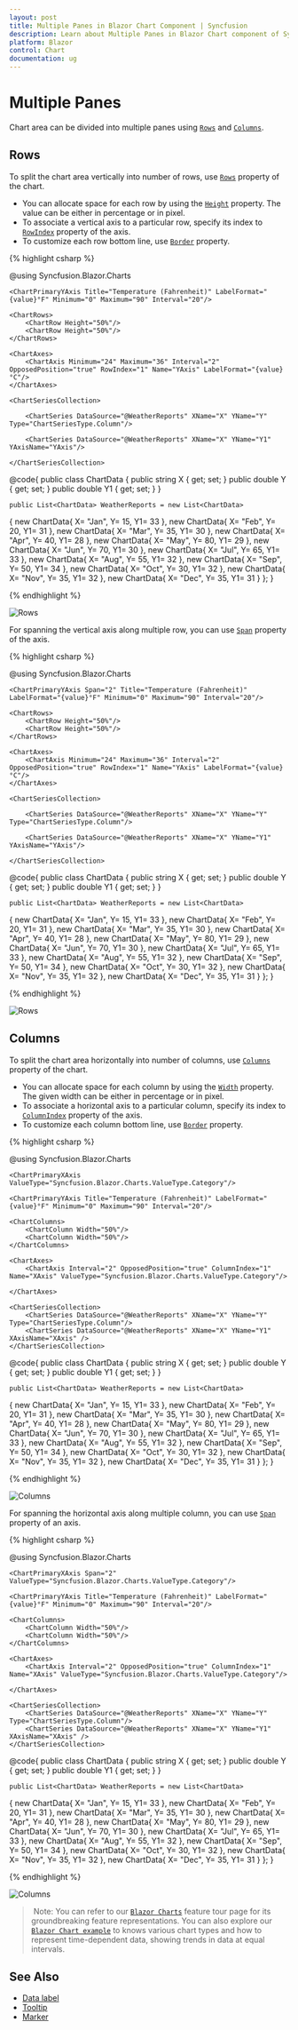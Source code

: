 ```yaml
---
layout: post
title: Multiple Panes in Blazor Chart Component | Syncfusion 
description: Learn about Multiple Panes in Blazor Chart component of Syncfusion, and more details.
platform: Blazor
control: Chart
documentation: ug
---
```


# Multiple Panes

Chart area can be divided into multiple panes using [`Rows`](https://help.syncfusion.com/cr/blazor/Syncfusion.Blazor.Charts.ChartRow.html) and
[`Columns`](https://help.syncfusion.com/cr/blazor/Syncfusion.Blazor.Charts.ChartColumn.html).

## Rows

To split the chart area vertically into number of rows, use [`Rows`](https://help.syncfusion.com/cr/blazor/Syncfusion.Blazor.Charts.ChartRow.html) property of the chart.

* You can allocate space for each row by using the [`Height`](https://help.syncfusion.com/cr/blazor/Syncfusion.Blazor.Charts.ChartRow.html#Syncfusion_Blazor_Charts_ChartRow_Height)
property. The value can be either in percentage or in pixel.
* To associate a vertical axis to a particular row, specify its index to
[`RowIndex`](https://help.syncfusion.com/cr/blazor/Syncfusion.Blazor.Charts.ChartCommonAxis.html#Syncfusion_Blazor_Charts_ChartCommonAxis_RowIndex) property of the axis.
* To customize each row bottom line, use [`Border`](https://help.syncfusion.com/cr/blazor/Syncfusion.Blazor.Charts.ChartRow.html#Syncfusion_Blazor_Charts_ChartRow_Border) property.

{% highlight csharp %}

@using Syncfusion.Blazor.Charts

<SfChart Title="Weather condition JPN vs DEU">
    <ChartPrimaryXAxis ValueType="Syncfusion.Blazor.Charts.ValueType.Category"/>    

    <ChartPrimaryYAxis Title="Temperature (Fahrenheit)" LabelFormat="{value}°F" Minimum="0" Maximum="90" Interval="20"/>    

    <ChartRows>
        <ChartRow Height="50%"/>
        <ChartRow Height="50%"/>
    </ChartRows>

    <ChartAxes>
        <ChartAxis Minimum="24" Maximum="36" Interval="2" OpposedPosition="true" RowIndex="1" Name="YAxis" LabelFormat="{value}°C"/>        
    </ChartAxes>

    <ChartSeriesCollection>

        <ChartSeries DataSource="@WeatherReports" XName="X" YName="Y" Type="ChartSeriesType.Column"/>
        
        <ChartSeries DataSource="@WeatherReports" XName="X" YName="Y1" YAxisName="YAxis"/>
        
    </ChartSeriesCollection>
</SfChart>

@code{
    public class ChartData
    {
        public string X { get; set; }
        public double Y { get; set; }
        public double Y1 { get; set; }
    }

    public List<ChartData> WeatherReports = new List<ChartData>
{
      new ChartData{ X= "Jan", Y= 15, Y1= 33 },
      new ChartData{ X= "Feb", Y= 20, Y1= 31 },
      new ChartData{ X= "Mar", Y= 35, Y1= 30 },
      new ChartData{ X= "Apr", Y= 40, Y1= 28 },
      new ChartData{ X= "May", Y= 80, Y1= 29 },
      new ChartData{ X= "Jun", Y= 70, Y1= 30 },
      new ChartData{ X= "Jul", Y= 65, Y1= 33 },
      new ChartData{ X= "Aug", Y= 55, Y1= 32 },
      new ChartData{ X= "Sep", Y= 50, Y1= 34 },
      new ChartData{ X= "Oct", Y= 30, Y1= 32 },
      new ChartData{ X= "Nov", Y= 35, Y1= 32 },
      new ChartData{ X= "Dec", Y= 35, Y1= 31 }
   };
}


{% endhighlight %}

![Rows](images/multiple-panes/row.png)

For spanning the vertical axis along multiple row, you can use [`Span`](https://help.syncfusion.com/cr/blazor/Syncfusion.Blazor.Charts.ChartCommonAxis.html#Syncfusion_Blazor_Charts_ChartCommonAxis_Span) property of the axis.

{% highlight csharp %}

@using Syncfusion.Blazor.Charts

<SfChart Title="Weather condition JPN vs DEU">
    <ChartPrimaryXAxis ValueType="Syncfusion.Blazor.Charts.ValueType.Category"/>    

    <ChartPrimaryYAxis Span="2" Title="Temperature (Fahrenheit)" LabelFormat="{value}°F" Minimum="0" Maximum="90" Interval="20"/>    

    <ChartRows>
        <ChartRow Height="50%"/>
        <ChartRow Height="50%"/>
    </ChartRows>

    <ChartAxes>
        <ChartAxis Minimum="24" Maximum="36" Interval="2" OpposedPosition="true" RowIndex="1" Name="YAxis" LabelFormat="{value}°C"/>        
    </ChartAxes>

    <ChartSeriesCollection>

        <ChartSeries DataSource="@WeatherReports" XName="X" YName="Y" Type="ChartSeriesType.Column"/>
        
        <ChartSeries DataSource="@WeatherReports" XName="X" YName="Y1" YAxisName="YAxis"/>
        
    </ChartSeriesCollection>
</SfChart>

@code{
    public class ChartData
    {
        public string X { get; set; }
        public double Y { get; set; }
        public double Y1 { get; set; }
    }

    public List<ChartData> WeatherReports = new List<ChartData>
{
      new ChartData{ X= "Jan", Y= 15, Y1= 33 },
      new ChartData{ X= "Feb", Y= 20, Y1= 31 },
      new ChartData{ X= "Mar", Y= 35, Y1= 30 },
      new ChartData{ X= "Apr", Y= 40, Y1= 28 },
      new ChartData{ X= "May", Y= 80, Y1= 29 },
      new ChartData{ X= "Jun", Y= 70, Y1= 30 },
      new ChartData{ X= "Jul", Y= 65, Y1= 33 },
      new ChartData{ X= "Aug", Y= 55, Y1= 32 },
      new ChartData{ X= "Sep", Y= 50, Y1= 34 },
      new ChartData{ X= "Oct", Y= 30, Y1= 32 },
      new ChartData{ X= "Nov", Y= 35, Y1= 32 },
      new ChartData{ X= "Dec", Y= 35, Y1= 31 }
   };
}


{% endhighlight %}

![Rows](images/multiple-panes/row-span.png)

## Columns

To split the chart area horizontally into number of columns, use [`Columns`](https://help.syncfusion.com/cr/blazor/Syncfusion.Blazor.Charts.ChartColumn.html) property of the chart.

* You can allocate space for each column by using the [`Width`](https://help.syncfusion.com/cr/blazor/Syncfusion.Blazor.Charts.ChartColumn.html#Syncfusion_Blazor_Charts_ChartColumn_Width)
property. The given width can be either in percentage or in pixel.
* To associate a horizontal axis to a particular column, specify its index to
[`ColumnIndex`](https://help.syncfusion.com/cr/blazor/Syncfusion.Blazor.Charts.ChartCommonAxis.html#Syncfusion_Blazor_Charts_ChartCommonAxis_ColumnIndex) property of the axis.
* To customize each column bottom line, use [`Border`](https://help.syncfusion.com/cr/blazor/Syncfusion.Blazor.Charts.ChartColumn.html#Syncfusion_Blazor_Charts_ChartColumn_Border) property.

{% highlight csharp %}

@using Syncfusion.Blazor.Charts

<SfChart Title="Weather condition JPN vs DEU">

    <ChartPrimaryXAxis ValueType="Syncfusion.Blazor.Charts.ValueType.Category"/>    

    <ChartPrimaryYAxis Title="Temperature (Fahrenheit)" LabelFormat="{value}°F" Minimum="0" Maximum="90" Interval="20"/>
    
    <ChartColumns>
        <ChartColumn Width="50%"/>        
        <ChartColumn Width="50%"/>        
    </ChartColumns>

    <ChartAxes>
        <ChartAxis Interval="2" OpposedPosition="true" ColumnIndex="1" Name="XAxis" ValueType="Syncfusion.Blazor.Charts.ValueType.Category"/>
       
    </ChartAxes>

    <ChartSeriesCollection>
        <ChartSeries DataSource="@WeatherReports" XName="X" YName="Y" Type="ChartSeriesType.Column"/>
        <ChartSeries DataSource="@WeatherReports" XName="X" YName="Y1" XAxisName="XAxis" />       
    </ChartSeriesCollection>
</SfChart>

@code{
    public class ChartData
    {
        public string X { get; set; }
        public double Y { get; set; }
        public double Y1 { get; set; }
    }

    public List<ChartData> WeatherReports = new List<ChartData>
{
      new ChartData{ X= "Jan", Y= 15, Y1= 33 },
      new ChartData{ X= "Feb", Y= 20, Y1= 31 },
      new ChartData{ X= "Mar", Y= 35, Y1= 30 },
      new ChartData{ X= "Apr", Y= 40, Y1= 28 },
      new ChartData{ X= "May", Y= 80, Y1= 29 },
      new ChartData{ X= "Jun", Y= 70, Y1= 30 },
      new ChartData{ X= "Jul", Y= 65, Y1= 33 },
      new ChartData{ X= "Aug", Y= 55, Y1= 32 },
      new ChartData{ X= "Sep", Y= 50, Y1= 34 },
      new ChartData{ X= "Oct", Y= 30, Y1= 32 },
      new ChartData{ X= "Nov", Y= 35, Y1= 32 },
      new ChartData{ X= "Dec", Y= 35, Y1= 31 }
   };
}

{% endhighlight %}

![Columns](images/multiple-panes/Column.png)

For spanning the horizontal axis along multiple column, you can use [`Span`](https://help.syncfusion.com/cr/blazor/Syncfusion.Blazor.Charts.ChartAxis.html#Syncfusion_Blazor_Charts_ChartAxis_Span) property of an axis.

{% highlight csharp %}

@using Syncfusion.Blazor.Charts

<SfChart Title="Weather condition JPN vs DEU">

    <ChartPrimaryXAxis Span="2" ValueType="Syncfusion.Blazor.Charts.ValueType.Category"/>    

    <ChartPrimaryYAxis Title="Temperature (Fahrenheit)" LabelFormat="{value}°F" Minimum="0" Maximum="90" Interval="20"/>
    
    <ChartColumns>
        <ChartColumn Width="50%"/>        
        <ChartColumn Width="50%"/>        
    </ChartColumns>

    <ChartAxes>
        <ChartAxis Interval="2" OpposedPosition="true" ColumnIndex="1" Name="XAxis" ValueType="Syncfusion.Blazor.Charts.ValueType.Category"/>
       
    </ChartAxes>

    <ChartSeriesCollection>
        <ChartSeries DataSource="@WeatherReports" XName="X" YName="Y" Type="ChartSeriesType.Column"/>
        <ChartSeries DataSource="@WeatherReports" XName="X" YName="Y1" XAxisName="XAxis" />       
    </ChartSeriesCollection>
</SfChart>

@code{
    public class ChartData
    {
        public string X { get; set; }
        public double Y { get; set; }
        public double Y1 { get; set; }
    }

    public List<ChartData> WeatherReports = new List<ChartData>
{
      new ChartData{ X= "Jan", Y= 15, Y1= 33 },
      new ChartData{ X= "Feb", Y= 20, Y1= 31 },
      new ChartData{ X= "Mar", Y= 35, Y1= 30 },
      new ChartData{ X= "Apr", Y= 40, Y1= 28 },
      new ChartData{ X= "May", Y= 80, Y1= 29 },
      new ChartData{ X= "Jun", Y= 70, Y1= 30 },
      new ChartData{ X= "Jul", Y= 65, Y1= 33 },
      new ChartData{ X= "Aug", Y= 55, Y1= 32 },
      new ChartData{ X= "Sep", Y= 50, Y1= 34 },
      new ChartData{ X= "Oct", Y= 30, Y1= 32 },
      new ChartData{ X= "Nov", Y= 35, Y1= 32 },
      new ChartData{ X= "Dec", Y= 35, Y1= 31 }
   };
}

{% endhighlight %}

![Columns](images/multiple-panes/Column-span.png)

> Note: You can refer to our [`Blazor Charts`](https://www.syncfusion.com/blazor-components/blazor-charts) feature tour page for its groundbreaking feature representations. You can also explore our [`Blazor Chart example`](https://blazor.syncfusion.com/demos/chart/line?theme=bootstrap4) to knows various chart types and how to represent time-dependent data, showing trends in data at equal intervals.

## See Also

* [Data label](./data-labels)
* [Tooltip](./tool-tip)
* [Marker](./data-markers)